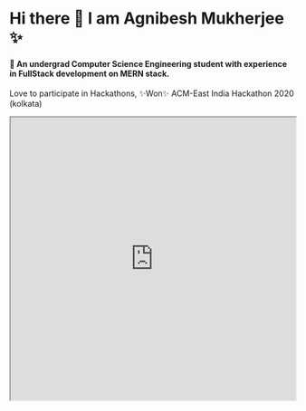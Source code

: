 # Hi there 👋 I am Agnibesh Mukherjee ✨
#### 💬 An undergrad Computer Science Engineering student with experience in FullStack development on MERN stack.
Love to participate in Hackathons, ✨Won✨ ACM-East India Hackathon 2020 (kolkata)

<iframe width="100%" scrolling="no" style="overflow: hidden;pointer-events: none;" height="500px" src="https://www.agnibesh.dev" title="agnibesh.dev"/>
<!--### 🌱 Github Stats
![github stats](https://github-readme-stats.vercel.app/api?username=MightyPhoenix&count_private=true&show_icons=true&bg_color=315,48c6ef,6f86d6&title_color=ffffff&text_color=ffffff&icon_color=ee609c)-->
<!-- ### ⚡ My most used Languages  -->
<!--![github stats](https://github-readme-stats.vercel.app/api?username=MightyPhoenix&show_icons=true&theme=radical)-->
<!-- [![Top Langs](https://github-readme-stats.vercel.app/api/top-langs/?username=MightyPhoenix&layout=compact)](https://github.com/MightyPhoenix)
<br/>
![](https://komarev.com/ghpvc/?username=MightyPhoenix) -->
